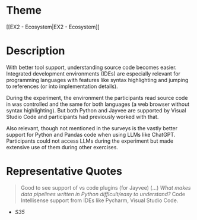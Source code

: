 # Theme

[[EX2 - Ecosystem|EX2 - Ecosystem]]
# Description

With better tool support, understanding source code becomes easier. Integrated development environments (IDEs) are especially relevant for programming languages with features like syntax highlighting and jumping to references (or into implementation details).

During the experiment, the environment the participants read source code in was controlled and the same for both languages (a web browser without syntax highlighting). But both Python and Jayvee are supported by Visual Studio Code and participants had previously worked with that.

Also relevant, though not mentioned in the surveys is the vastly better support for Python and Pandas code when using LLMs like ChatGPT. Participants could not access LLMs during the experiment but made extensive use of them during other exercises.
# Representative Quotes

> Good to see support of vs code plugins (for Jayvee) (...) *What makes data pipelines written in Python difficult/easy to understand?* Code Intellisense support from IDEs like Pycharm, Visual Studio Code.
- *S35*